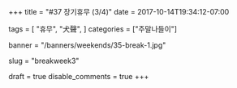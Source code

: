 +++
title = "#37 장기휴무 (3/4)"
date = 2017-10-14T19:34:12-07:00

tags = [
  "휴무",
  "犬聲",
]
categories = ["주말나들이"]

banner = "/banners/weekends/35-break-1.jpg"

slug = "breakweek3"

draft = true
disable_comments = true
+++

<!--more-->
